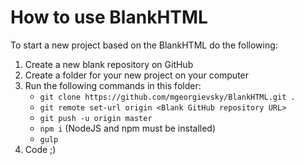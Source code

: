 # How to use BlankHTML
To start a new project based on the BlankHTML do the following:
1. Create a new blank repository on GitHub
2. Create a folder for your new project on your computer
3. Run the following commands in this folder:
	* `git clone https://github.com/mgeorgievsky/BlankHTML.git .`
	* `git remote set-url origin <Blank GitHub repository URL>`
	* `git push -u origin master`
	* `npm i` (NodeJS and npm must be installed)
	* `gulp`
4. Code ;)
